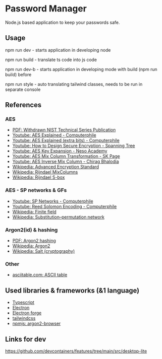 # Password Manager
Node.js based application to keep your passwords safe.

## Usage
npm run dev - starts application in developing node

npm run build - translate ts code into js code

npm run dev-b - starts application in developing mode with build (npm run build) before

npm run style - auto translating tailwind classes, needs to be run in separate console

## References
### AES
* [PDF: Withdrawn NIST Technical Series Publication](https://nvlpubs.nist.gov/nistpubs/FIPS/NIST.FIPS.197.pdf)
* [Youtube: AES Explained - Computerphile](https://www.youtube.com/watch?v=O4xNJsjtN6E)
* [Youtube: AES Explained (extra bits) - Computerphile](https://www.youtube.com/watch?v=9TYfiO__m2A)
* [Youtube: How to Design Secure Encryption - Spanning Tree](https://www.youtube.com/watch?v=C4ATDMIz5wc)
* [Youtube: AES Key Expansion - Neso Academy](https://www.youtube.com/watch?v=0RxLUf4fxs8)
* [Youtube: AES Mix Column Transformation - SK Page](https://www.youtube.com/watch?v=JWJXCWt-fJo)
* [Youtube: AES Inverse Mix Column - Chirag Bhalodia](https://www.youtube.com/watch?v=SDrzMyqi2Sc)
* [Wikipedia: Advanced Encryption Standard](https://en.wikipedia.org/wiki/Advanced_Encryption_Standard)
* [Wikipedia: Rijndael MixColumns](https://en.wikipedia.org/wiki/Rijndael_MixColumns)
* [Wikipedia: Rijndael S-box](https://en.wikipedia.org/wiki/Rijndael_S-box)

### AES - SP networks & GFs
* [Youtube: SP Networks - Computerphile](https://www.youtube.com/watch?v=DLjzI5dX8jc)
* [Youtube: Reed Solomon Encoding - Computerphile](https://www.youtube.com/watch?v=fBRMaEAFLE0)
* [Wikipedia: Finite field](https://en.wikipedia.org/wiki/Finite_field)
* [Wikipedia: Substitution–permutation network](https://en.wikipedia.org/wiki/Substitution%E2%80%93permutation_network)

### Argon2(id) & hashing
* [PDF: Argon2 hashing](https://www.cryptolux.org/images/0/0d/Argon2.pdf)
* [Wikipedia: Argon2](https://en.wikipedia.org/wiki/Argon2)
* [Wikipedia: Salt (cryptography)](https://en.wikipedia.org/wiki/Salt_(cryptography))

### Other
* [asciitable.com: ASCII table](https://www.asciitable.com/)

## Used libraries & frameworks (&1 language)
* [Typescript](https://www.typescriptlang.org/)
* [Electron](https://www.electronjs.org/)
* [Electron forge](https://www.electronforge.io/)
* [tailwindcss](https://tailwindcss.com/)
* [npmjs: argon2-browser](https://www.npmjs.com/package/argon2-browser)

## Links for dev
https://github.com/devcontainers/features/tree/main/src/desktop-lite